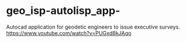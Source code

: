 # geo_isp-autolisp_app-
Autocad application for geodetic engineers to issue executive surveys. 
https://www.youtube.com/watch?v=PUGxd8kJAqo
